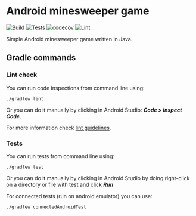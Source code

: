 # Android minesweeper game
[![Build](https://github.com/jk438520/team777-minesweeper/actions/workflows/android.yml/badge.svg)](https://github.com/jk438520/team777-minesweeper/actions/workflows/android.yml)
[![Tests](https://github.com/jk438520/team777-minesweeper/actions/workflows/test.yml/badge.svg)](https://github.com/jk438520/team777-minesweeper/actions/workflows/test.yml)
[![codecov](https://codecov.io/gh/poker-io/pokerio-android/branch/main/graph/badge.svg?token=4QCZNOWFZJ)](https://codecov.io/gh/poker-io/pokerio-android)
[![Lint](https://github.com/jk438520/team777-minesweeper/actions/workflows/lint.yml/badge.svg)](https://github.com/jk438520/team777-minesweeper/actions/workflows/lint.yml)


Simple Android minesweeper game written in Java.

## Gradle commands

### Lint check

You can run code inspections from command line using:
```
./gradlew lint
```
Or you can do it manually by clicking in Android Studio: ___Code > Inspect Code___.

For more information check [lint guidelines](https://developer.android.com/studio/write/lint.html).

### Tests

You can run tests from command line using:
```
./gradlew test
```
Or you can do it manually by clicking in Android Studio by doing right-click on a directory or file with test and click ___Run___

For connected tests (run on android emulator) you can use:
```
./gradlew connectedAndroidTest
```
